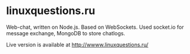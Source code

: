 linuxquestions.ru
=================


Web-chat, written on Node.js. Based on WebSockets.
Used socket.io for message exchange, MongoDB to store chatlogs.

Live version is available at http://wwww.linuxquestions.ru/
